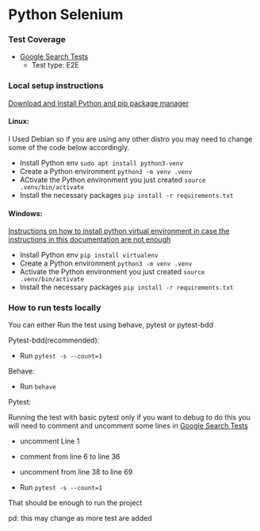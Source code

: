 # Python Selenium

### Test Coverage

- [Google Search Tests](./specs/search/google_test.py)
  - Test type: E2E

### Local setup instructions

[Download and Install Python and pip package manager](https://www.python.org/)

#### Linux:

I Used Debian so if you are using any other distro you may need to change some of the code below accordingly.
* Install Python env `sudo apt install python3-venv`
* Create a Python environment `python3 -m venv .venv`
* ACtivate the Python environment you just created `source .venv/bin/activate`
* Install the necessary packages `pip install -r requirements.txt`

#### Windows:

[Instructions on how to install python virtual environment in case the instructions in this documentation are not enough](https://mothergeo-py.readthedocs.io/en/latest/development/how-to/venv-win.html)

* Install Python env `pip install virtualenv`
* Create a Python environment `python3 -m venv .venv`
* Activate the Python environment you just created `source .venv/bin/activate`
* Install the necessary packages `pip install -r requirements.txt`

### How to run tests locally

You can either Run the test using behave, pytest or pytest-bdd

Pytest-bdd(recommended):

* Run `pytest -s --count=1`

Behave:

* Run `behave`

Pytest:

Running the test with basic pytest only if you want to debug
to do this you will need to comment and uncomment some lines in [Google Search Tests](./specs/search/google_test.py)

* uncomment Line 1
* comment from line 6 to line 36
* uncomment from line 38 to line 69

* Run `pytest -s --count=1`

That should be enough to run the project

pd: this may change as more test are added
